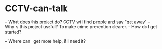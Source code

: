 # CCTV-can-talk
– What does this project do?
CCTV will find people and say "get away"
– Why is this project useful?
To make crime prevention clearer.
– How do I get started?

– Where can I get more help, if I need it?
